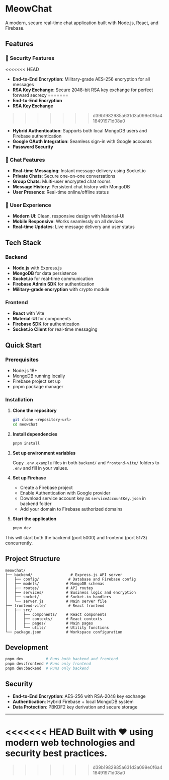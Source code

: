 # MeowChat 

A modern, secure real-time chat application built with Node.js, React, and Firebase.

## Features

### 🔐 Security Features
<<<<<<< HEAD

- **End-to-End Encryption**: Military-grade AES-256 encryption for all messages
- **RSA Key Exchange**: Secure 2048-bit RSA key exchange for perfect forward secrecy
=======
- **End-to-End Encryption**
- **RSA Key Exchange**
>>>>>>> d39b1982985a631d3a099e0f6a418491971d08a0
- **Hybrid Authentication**: Supports both local MongoDB users and Firebase authentication
- **Google OAuth Integration**: Seamless sign-in with Google accounts
- **Password Security**

### 💬 Chat Features

- **Real-time Messaging**: Instant message delivery using Socket.io
- **Private Chats**: Secure one-on-one conversations
- **Group Chats**: Multi-user encrypted chat rooms
- **Message History**: Persistent chat history with MongoDB
- **User Presence**: Real-time online/offline status

### 🎨 User Experience

- **Modern UI**: Clean, responsive design with Material-UI
- **Mobile Responsive**: Works seamlessly on all devices
- **Real-time Updates**: Live message delivery and user status

## Tech Stack

### Backend

- **Node.js** with Express.js
- **MongoDB** for data persistence
- **Socket.io** for real-time communication
- **Firebase Admin SDK** for authentication
- **Military-grade encryption** with crypto module

### Frontend

- **React** with Vite
- **Material-UI** for components
- **Firebase SDK** for authentication
- **Socket.io Client** for real-time messaging

## Quick Start

### Prerequisites

- Node.js 18+
- MongoDB running locally
- Firebase project set up
- pnpm package manager

### Installation

1. **Clone the repository**

   ```bash
   git clone <repository-url>
   cd meowchat
   ```

2. **Install dependencies**

   ```bash
   pnpm install
   ```

3. **Set up environment variables**

   Copy `.env.example` files in both `backend/` and `frontend-vite/` folders to `.env` and fill in your values.

4. **Set up Firebase**

   - Create a Firebase project
   - Enable Authentication with Google provider
   - Download service account key as `serviceAccountKey.json` in backend folder
   - Add your domain to Firebase authorized domains

5. **Start the application**
   ```bash
   pnpm dev
   ```

This will start both the backend (port 5000) and frontend (port 5173) concurrently.

## Project Structure

```
meowchat/
├── backend/                 # Express.js API server
│   ├── config/             # Database and Firebase config
│   ├── models/            # MongoDB schemas
│   ├── routes/            # API routes
│   ├── services/          # Business logic and encryption
│   ├── socket/            # Socket.io handlers
│   └── server.js          # Main server file
├── frontend-vite/          # React frontend
│   ├── src/
│   │   ├── components/    # React components
│   │   ├── contexts/      # React contexts
│   │   ├── pages/         # Main pages
│   │   └── utils/         # Utility functions
└── package.json           # Workspace configuration
```

## Development

```bash
pnpm dev          # Runs both backend and frontend
pnpm dev:frontend # Runs only frontend
pnpm dev:backend  # Runs only backend
```

## Security

- **End-to-End Encryption**: AES-256 with RSA-2048 key exchange
- **Authentication**: Hybrid Firebase + local MongoDB system
- **Data Protection**: PBKDF2 key derivation and secure storage

---

<<<<<<< HEAD
Built with ❤️ using modern web technologies and security best practices.
=======
>>>>>>> d39b1982985a631d3a099e0f6a418491971d08a0
